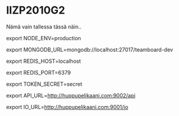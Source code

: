# IIZP2010G2


Nämä vain tallessa tässä näin.. 

export NODE_ENV=production

export MONGODB_URL=mongodb://localhost:27017/teamboard-dev

export REDIS_HOST=localhost

export REDIS_PORT=6379

export TOKEN_SECRET=secret

export API_URL=http://huppupelikaani.com:9002/api

export IO_URL=http://huppupelikaani.com:9001/io
